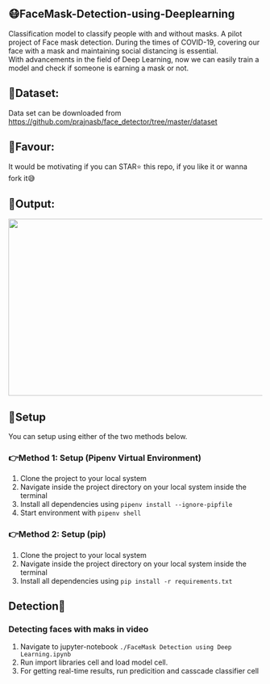 ## 😷FaceMask-Detection-using-Deeplearning
Classification model to classify people with and without masks.
A pilot project of Face mask detection. During the times of COVID-19, covering our face with a mask and maintaining social distancing is essential.  
With advancements in the field of Deep Learning, now we can easily train a model and check if someone is earning a mask or not.

## 📑Dataset: 
Data set can be downloaded from https://github.com/prajnasb/face_detector/tree/master/dataset

## 💖Favour:
It would be motivating if you can STAR⭐ this repo, if you like it or wanna fork it😅

## 🎉Output:

<a href="https://youtu.be/yketl5zUZEw"><img src="https://github.com/snehitvaddi/FaceMask-Detection-using-Deeplearning/blob/master/outputs/Capture.PNG" width="700" height="350"></a>

## 🔧Setup
You can setup using either of the two methods below.

### 👉Method 1: Setup (Pipenv Virtual Environment)
1. Clone the project to your local system
2. Navigate inside the project directory on your local system inside the terminal
3. Install all dependencies using `pipenv install --ignore-pipfile`
4. Start environment with `pipenv shell`

### 👉Method 2: Setup (pip)
1. Clone the project to your local system
2. Navigate inside the project directory on your local system inside the terminal
3. Install all dependencies using `pip install -r requirements.txt`

## Detection👀

### Detecting faces with maks in video
1. Navigate to jupyter-notebook `./FaceMask Detection using Deep Learning.ipynb` 
2. Run import libraries cell and load model cell.
3. For getting real-time results, run predicition and casscade classifier cell
